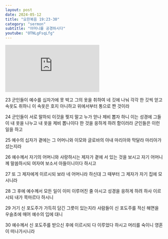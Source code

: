 ```yaml
---
layout: post
date: 2024-05-12
title: "요한복음 19:23-30"
category: "sermon"
subtitle: "어머니를 공경하시다"
youtube: "OTNLgFsqLfg"
---
```


<div class="youtube margin-large">
    <iframe src="https://www.youtube.com/embed/OTNLgFsqLfg" title="YouTube video player" frameborder="0" allow="accelerometer; autoplay; clipboard-write; encrypted-media; gyroscope; picture-in-picture; web-share" allowfullscreen></iframe>
</div>

23 군인들이 예수를 십자가에 못 박고 그의 옷을 취하여 네 깃에 나눠 각각 한 깃씩 얻고 속옷도 취하니 이 속옷은 호지 아니하고 위에서부터 통으로 짠 것이라

24 군인들이 서로 말하되 이것을 찢지 말고 누가 얻나 제비 뽑자 하니 이는 성경에 그들이 내 옷을 나누고 내 옷을 제비 뽑나이다 한 것을 응하게 하려 함이러라 군인들은 이런 일을 하고

25 예수의 십자가 곁에는 그 어머니와 이모와 글로바의 아내 마리아와 막달라 마리아가 섰는지라

26 예수께서 자기의 어머니와 사랑하시는 제자가 곁에 서 있는 것을 보시고 자기 어머니께 말씀하시되 여자여 보소서 아들이니이다 하시고

27 또 그 제자에게 이르시되 보라 네 어머니라 하신대 그 때부터 그 제자가 자기 집에 모시니라

28 그 후에 예수께서 모든 일이 이미 이루어진 줄 아시고 성경을 응하게 하려 하사 이르시되 내가 목마르다 하시니

29 거기 신 포도주가 가득히 담긴 그릇이 있는지라 사람들이 신 포도주를 적신 해면을 우슬초에 매어 예수의 입에 대니

30 예수께서 신 포도주를 받으신 후에 이르시되 다 이루었다 하시고 머리를 숙이니 영혼이 떠나가시니라

